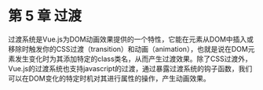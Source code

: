 <!--
 * @Author: zhanglingdi
 * @Date: 2019-12-04 14:04:49
 * @Email: 980583728@qq.com
 * @Company: Sinovatio
 * @version: v0.0.1
 * @LastEditors: zhanglingdi
 * @LastEditTime: 2019-12-04 14:11:33
 * @Description: test
 -->
# 第 5 章 过渡

过渡系统是Vue.js为DOM动画效果提供的一个特性，它能在元素从DOM中插入或移除时触发你的CSS过渡（transition）和动画（animation），也就是说在DOM元素发生变化时为其添加特定的class类名，从而产生过渡效果。除了CSS过渡外，Vue.js的过渡系统也支持javascript的过渡，通过暴露过渡系统的钩子函数，我们可以在DOM变化的特定时机对其进行属性的操作，产生动画效果。